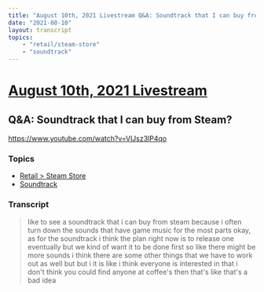 ```yaml
---
title: "August 10th, 2021 Livestream Q&A: Soundtrack that I can buy from Steam?"
date: "2021-08-10"
layout: transcript
topics:
    - "retail/steam-store"
    - "soundtrack"
---
```

# [August 10th, 2021 Livestream](../2021-08-10.md)
## Q&A: Soundtrack that I can buy from Steam?
https://www.youtube.com/watch?v=VlJsz3lP4qo

### Topics
* [Retail > Steam Store](../topics/retail/steam-store.md)
* [Soundtrack](../topics/soundtrack.md)

### Transcript

> like to see a soundtrack that i can buy from steam because i often turn down the sounds that have game music for the most parts okay, as for the soundtrack i think the plan right now is to release one eventually but we kind of want it to be done first so like there might be more sounds i think there are some other things that we have to work out as well but but i it is like i think everyone is interested in that i don't think you could find anyone at coffee's then that's like that's a bad idea
